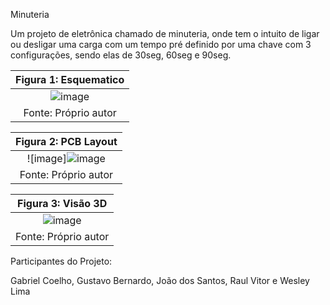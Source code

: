 Minuteria

Um projeto de eletrônica chamado de minuteria, onde tem o intuito de ligar ou desligar uma carga com um tempo pré definido por uma chave com 3 configurações, sendo elas de 30seg, 60seg e 90seg.


|Figura 1: Esquematico|
|:---:|
|![image](https://user-images.githubusercontent.com/111302603/196236499-e054c46d-5ac2-4bb0-a90b-5f4a41f1e6ce.png)|
|Fonte: Próprio autor|


|Figura 2: PCB Layout|
|:----------------------------------------------------:|
|![image]![image](https://user-images.githubusercontent.com/111302603/196266733-52ee2bd6-872b-4056-9244-40d374b0949d.png)
|Fonte: Próprio autor|


|Figura 3: Visão 3D|
|:---:|
|![image](https://user-images.githubusercontent.com/111302603/196236064-aa8125a8-66c6-4a31-8aa6-b362f3ae2f2a.png)
|Fonte: Próprio autor|


Participantes do Projeto:

Gabriel Coelho,
Gustavo Bernardo,
João dos Santos,
Raul Vitor e
Wesley Lima
